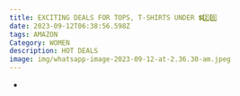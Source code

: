 ```yaml
---
title: EXCITING DEALS FOR TOPS, T-SHIRTS UNDER 💲2️⃣0️⃣
date: 2023-09-12T06:38:56.598Z
tags: AMAZON
Category: WOMEN
description: HOT DEALS
image: img/whatsapp-image-2023-09-12-at-2.36.30-am.jpeg
---
```

*